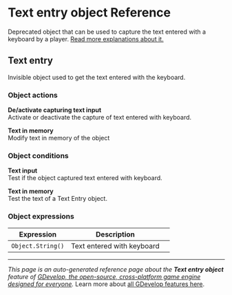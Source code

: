 # Text entry object Reference

Deprecated object that can be used to capture the text entered with a keyboard by a player. [Read more explanations about it.](/gdevelop5/objects/text_entry)



## Text entry 

Invisible object used to get the text entered with the keyboard. 

### Object actions

**De/activate capturing text input**  
Activate or deactivate the capture of text entered with keyboard.

**Text in memory**  
Modify text in memory of the object

### Object conditions

**Text input**  
Test if the object captured text entered with keyboard.

**Text in memory**  
Test the text of a Text Entry object.

### Object expressions

| Expression | Description |  |
|-----|-----|-----|
| `Object.String()` | Text entered with keyboard ||

---
*This page is an auto-generated reference page about the **Text entry object** feature of [GDevelop, the open-source, cross-platform game engine designed for everyone](https://gdevelop.io/).* Learn more about [all GDevelop features here](/gdevelop5/all-features).